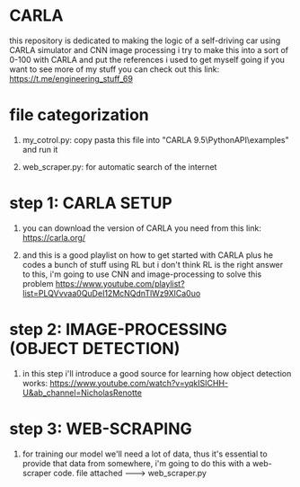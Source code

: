 # CARLA
 this repository is dedicated to making the logic of a self-driving car using CARLA simulator and CNN image processing
 i try to make this into a sort of 0-100 with CARLA and put the references i used to get myself going
 if you want to see more of my stuff you can check out this link:
 https://t.me/engineering_stuff_69

# file categorization

 1. my_cotrol.py: copy pasta this file into "CARLA 9.5\PythonAPI\examples" and run it

 2. web_scraper.py: for automatic search of the internet

# step 1: CARLA SETUP

 1. you can download the version of CARLA you need from this link: https://carla.org/

 2. and this is a good playlist on how to get started with CARLA plus he codes a bunch of stuff using RL but i don't think RL is the right answer to this, i'm going to use CNN and image-processing to solve this problem
 https://www.youtube.com/playlist?list=PLQVvvaa0QuDeI12McNQdnTlWz9XlCa0uo

# step 2: IMAGE-PROCESSING (OBJECT DETECTION)

 1. in this step i'll introduce a good source for learning how object detection works: https://www.youtube.com/watch?v=yqkISICHH-U&ab_channel=NicholasRenotte

# step 3: WEB-SCRAPING	 
 
 1. for training our model we'll need a lot of data, thus it's essential to provide that data from somewhere, i'm going to do this with a web-scraper code. file attached ---> web_scraper.py

